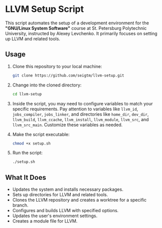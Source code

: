 # LLVM Setup Script

This script automates the setup of a development environment for the **"GNU/Linux System Software"** course at St. Petersburg Polytechnic University, instructed by Alexey Levchenko. It primarily focuses on setting up LLVM and related tools.

## Usage

1. Clone this repository to your local machine:

   ```bash
   git clone https://github.com/seigtm/llvm-setup.git
   ```

2. Change into the cloned directory:

   ```bash
   cd llvm-setup
   ```

3. Inside the script, you may need to configure variables to match your specific requirements. Pay attention to variables like `llvm_id`, `jobs_compiler`, `jobs_linker`, and directories like `home_dir`, `dev_dir`, `llvm_build`, `llvm_ccache`, `llvm_install`, `llvm_module`, `llvm_src`, and `llvm_src_main`. Customize these variables as needed.

4. Make the script executable:

   ```bash
   chmod +x setup.sh
   ```

5. Run the script:

   ```bash
   ./setup.sh
   ```

## What It Does

- Updates the system and installs necessary packages.
- Sets up directories for LLVM and related tools.
- Clones the LLVM repository and creates a worktree for a specific branch.
- Configures and builds LLVM with specified options.
- Updates the user's environment settings.
- Creates a module file for LLVM.
